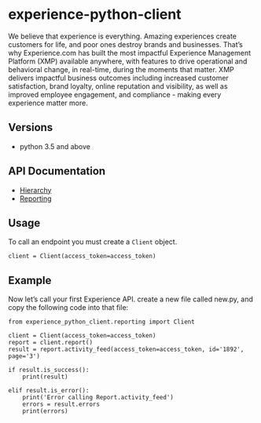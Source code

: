 # experience-python-client
We believe that experience is everything. Amazing experiences create customers for life, and poor ones destroy brands and businesses. That’s why Experience.com has built the most impactful Experience Management Platform (XMP) available anywhere, with features to drive operational and behavioral change, in real-time, during the moments that matter. XMP delivers impactful business outcomes including increased customer satisfaction, brand loyalty, online reputation and visibility, as well as improved employee engagement, and compliance - making every experience matter more.
## Versions
* python 3.5 and above
## API Documentation
* [Hierarchy](experience_python_client/doc/hierarchy.md)
* [Reporting](experience_python_client/doc/report.md)
## Usage
To call an endpoint you must create a `Client` object.

`client = Client(access_token=access_token)`
    
## Example
Now let’s call your first Experience API. create a new file called new.py, and copy the following code into that file:

```from experience_python_client.constants import access_token
from experience_python_client.reporting import Client

client = Client(access_token=access_token)
report = client.report()
result = report.activity_feed(access_token=access_token, id='1892', page='3')

if result.is_success():
    print(result)
 
elif result.is_error():
    print('Error calling Report.activity_feed')
    errors = result.errors
    print(errors)
  